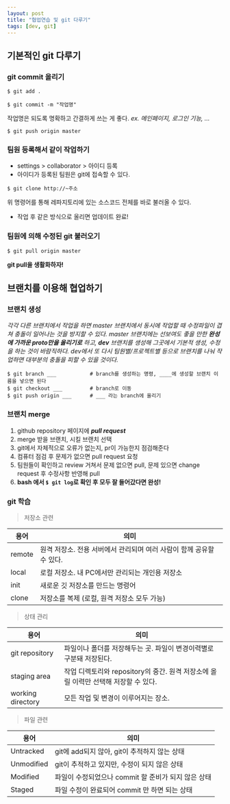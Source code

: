 ```yaml
---
layout: post
title: "협업연습 및 git 다루기"
tags: [dev, git]
---
```


## 기본적인 git 다루기

### **git commit** 올리기

`$ git add .`

`$ git commit -m "작업명"`

작업명은 되도록 명확하고 간결하게 쓰는 게 좋다. _ex. 메인페이지, 로그인 기능, ..._

`$ git push origin master`

### 팀원 등록해서 같이 작업하기

-   settings > collaborator > 아이디 등록
-   아이디가 등록된 팀원은 git에 접속할 수 있다.

`$ git clone http://~주소`

위 명령어를 통해 레파지토리에 있는 소스코드 전체를 바로 불러올 수 있다.

-   작업 후 같은 방식으로 올리면 업데이트 완료!

### 팀원에 의해 수정된 git 불러오기

`$ git pull origin master`

**git pull을 생활화하자!**

## 브랜치를 이용해 협업하기

### 브랜치 생성

_각각 다른 브랜치에서 작업을 하면 master 브랜치에서 동시에 작업할 때 수정파일이 겹쳐 충돌이 일어나는 것을 방지할 수 있다._
_master 브랜치에는 선보여도 좋을 만한 **완성에 가까운 proto만을 올리기로** 하고, **dev** 브랜치를 생성해 그곳에서 기본적 생성, 수정을 하는 것이 바람직하다. dev에서 또 다시 팀원별/프로젝트별 등으로 브랜치를 나눠 작업하면 대부분의 충돌을 피할 수 있을 것이다._

```
$ git branch ___           # branch를 생성하는 명령, ____에 생성할 브랜치 이름을 넣으면 된다
$ git checkout ___         # branch로 이동
$ git push origin ___      # ___ 라는 branch에 올리기
```

### 브랜치 merge

1. github repository 페이지에 _**pull request**_
2. merge 받을 브랜치, 시킬 브랜치 선택
3. git에서 자체적으로 오류가 없는지, pr이 가능한지 점검해준다
4. 컴퓨터 점검 후 문제가 없으면 pull request 요청
5. 팀원들이 확인하고 review 거쳐서 문제 없으면 pull, 문제 있으면 change request 후 수정사항 반영해 pull
6. **bash 에서 `$ git log`로 확인 후 모두 잘 들어갔다면 완성!**

### **git 학습**

> 저장소 관련

| 용어   | 의미                                                                 |
| ------ | -------------------------------------------------------------------- |
| remote | 원격 저장소. 전용 서버에서 관리되며 여러 사람이 함께 공유할 수 있다. |
| local  | 로컬 저장소. 내 PC에서만 관리되는 개인용 저장소                      |
| init   | 새로운 깃 저장소를 만드는 명령어                                     |
| clone  | 저장소를 복제 (로컬, 원격 저장소 모두 가능)                          |

> 상태 관리

| 용어              | 의미                                                                                |
| ----------------- | ----------------------------------------------------------------------------------- |
| git repository    | 파일이나 폴더를 저장해두는 곳. 파일이 변경이력별로 구분돼 저장된다.                 |
| staging area      | 작업 디렉토리와 repository의 중간. 원격 저장소에 올릴 이력만 선택해 저장할 수 있다. |
| working directory | 모든 작업 및 변경이 이루어지는 장소.                                                |

> 파일 관련

| 용어       | 의미                                                |
| ---------- | --------------------------------------------------- |
| Untracked  | git에 add되지 않아, git이 추적하지 않는 상태        |
| Unmodified | git이 추적하고 있지만, 수정이 되지 않은 상태        |
| Modified   | 파일이 수정되었으나 commit 할 준비가 되지 않은 상태 |
| Staged     | 파일 수정이 완료되어 commit 만 하면 되는 상태       |
